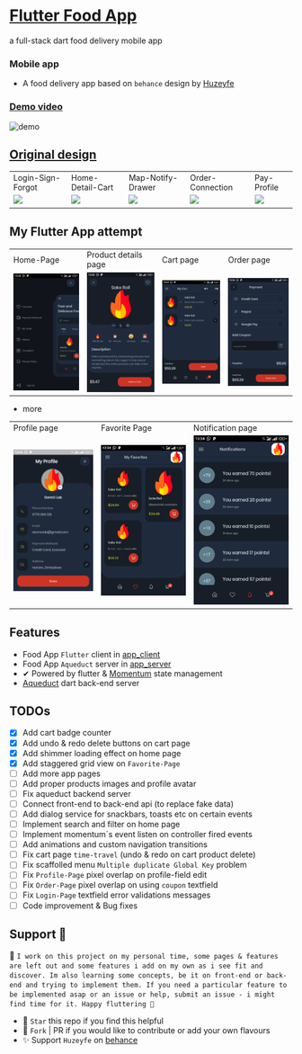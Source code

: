 # [Flutter Food App](https://www.behance.net/gallery/108452151/Food-Delivery-App-UI-Kit)
a full-stack dart food delivery mobile app

### Mobile app
- A food delivery app based on `behance` design by [Huzeyfe](https://www.behance.net/gallery/108452151/Food-Delivery-App-UI-Kit)

### [Demo video](demo/vid.mp4)
![demo](demo/vid.gif)

## [Original design](https://www.behance.net/gallery/108452151/Food-Delivery-App-UI-Kit)
<table>
   <tr>
      <td> Login-Sign-Forgot</td>
      <td> Home-Detail-Cart</td>
      <td> Map-Notify-Drawer</td>
      <td> Order-Connection</td>
      <td> Pay-Profile</td>
   </tr>
   <tr>
      <td><img src="demo/ui/login_signup_forgot-pwd.jpg"></td>
      <td><img src="demo/ui/home-detail-cart.jpg"></td>
      <td><img src="demo/ui/map-notify-drawer.jpg"></td>
      <td><img src="demo/ui/order-no_conn.jpg"></td>
      <td><img src="demo/ui/pay-profile.jpg"></td>
   </tr>
</table>

## My Flutter App attempt
<table>
   <tr>
      <td> Home-Page</td>
      <td> Product details page</td>
      <td> Cart page</td>
      <td> Order page</td>
   </tr>
   <tr>
      <td><img src="demo/menu.png"></td>
      <td><img src="demo/details-page.png"></td>
      <td><img src="demo/cart.png"></td>
      <td><img src="demo/order.png"></td>
   </tr>
</table>

- more
<table>
   <tr>
      <td> Profile page</td>
      <td> Favorite Page</td>
      <td> Notification page</td>
   </tr>
   <tr>
      <td><img src="demo/profile.png"></td>
      <td><img src="demo/fav-page.png"></td>
      <td><img src="demo/notifications.png"></td>
   </tr>
</table>

## Features
- Food App `Flutter` client in [app_client](app_client/lib)
- Food App `Aqueduct` server in [app_server](app_server/lib)
- ✔ Powered by flutter & [Momentum](https://xamdev.gq) state management
- [Aqueduct]() dart back-end server

## TODOs
- [x] Add cart badge counter
- [x] Add undo & redo delete buttons on cart page
- [x] Add shimmer loading effect on home page
- [x] Add staggered grid view on `Favorite-Page` 
- [ ] Add more app pages
- [ ] Add proper products images and profile avatar
- [ ] Fix aqueduct backend server
- [ ] Connect front-end to back-end api (to replace fake data)
- [ ] Add dialog service for snackbars, toasts etc on certain events
- [ ] Implement search and filter on home page
- [ ] Implement momentum`s event listen on controller fired events
- [ ] Add animations and custom navigation transitions
- [ ] Fix cart page `time-travel` (undo & redo on cart product delete)
- [ ] Fix scaffolled menu `Multiple duplicate Global Key` problem
- [ ] Fix `Profile-Page` pixel overlap on profile-field edit
- [ ] Fix `Order-Page` pixel overlap on using `coupon` textfield
- [ ] Fix `Login-Page` textfield error validations messages
- [ ] Code improvement & Bug fixes

## Support 🎉
📌 ```I work on this project on my personal time, some pages & features are left out and some features i add on my own as i see fit and discover.
Im also learning some concepts, be it on front-end or back-end and trying to implement them.
 If you need a particular feature to be implemented asap or an issue or help, submit an issue - i might find time for it. Happy fluttering 🎈```
- 🌟 `Star` this repo if you find this helpful
- 🔱 `Fork` | PR if you would like to contribute or add your own flavours
- ✨ Support `Huzeyfe` on [behance](https://www.behance.net/huzeyfeb)

